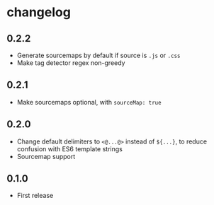 # changelog

## 0.2.2

* Generate sourcemaps by default if source is `.js` or `.css`
* Make tag detector regex non-greedy

## 0.2.1

* Make sourcemaps optional, with `sourceMap: true`

## 0.2.0

* Change default delimiters to `<@...@>` instead of `${...}`, to reduce confusion with ES6 template strings
* Sourcemap support

## 0.1.0

* First release